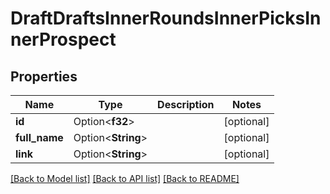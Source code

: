 # DraftDraftsInnerRoundsInnerPicksInnerProspect

## Properties

Name | Type | Description | Notes
------------ | ------------- | ------------- | -------------
**id** | Option<**f32**> |  | [optional]
**full_name** | Option<**String**> |  | [optional]
**link** | Option<**String**> |  | [optional]

[[Back to Model list]](../README.md#documentation-for-models) [[Back to API list]](../README.md#documentation-for-api-endpoints) [[Back to README]](../README.md)


